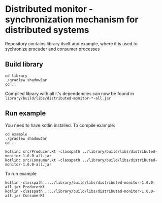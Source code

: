 # Distributed monitor - synchronization mechanism for distributed systems

Repository contains library itself and example, where it is used to sychronize procuder and consumer processes

## Build library

```
cd library
./gradlew shadowJar
cd ..
```
Compiled library with all it's dependencies can now be found in `library/build/libs/distributed-monitor-*-all.jar`

## Run example

You need to have kotlin installed.
To compile example:
```
cd example
./gradlew shadowJar
cd ..

kotlinc src/Producer.kt -classpath ../library/build/libs/distributed-monitor-1.0.0-all.jar
kotlinc src/Consumer.kt -classpath ../library/build/libs/distributed-monitor-1.0.0-all.jar
```
To run example
```
kotlin -classpath .:../library/build/libs/distributed-monitor-1.0.0-all.jar ProducerKt
kotlin -classpath .:../library/build/libs/distributed-monitor-1.0.0-all.jar ConsumerKt
```

